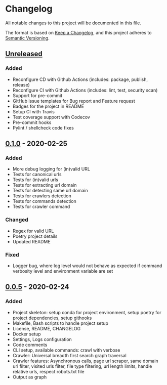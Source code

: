 # Changelog

All notable changes to this project will be documented in this file.

The format is based on [Keep a Changelog](https://keepachangelog.com/en/1.0.0/),
and this project adheres to [Semantic Versioning](https://semver.org/spec/v2.0.0.html).

## [Unreleased]
### Added
- Reconfigure CD with Github Actions (includes: package, publish, release)
- Reconfigure CI with Github Actions (includes: lint, test, security scan)
- Support for pre-commit
- GitHub issue templates for Bug report and Feature request
- Badges for the project in README
- Setup CI with Travis
- Test coverage support with Codecov
- Pre-commit hooks
- Pylint / shellcheck code fixes

## [0.1.0] - 2020-02-25
### Added
- More debug logging for (in)valid URL
- Tests for canonical urls
- Tests for (in)valid urls
- Tests for extracting url domain
- Tests for detecting same url domain
- Tests for crawlers detection
- Tests for commands detection
- Tests for crawler command

### Changed
- Regex for valid URL
- Poetry project details
- Updated README

### Fixed
- Logger bug, where log level would not behave as expected if command verbosity level and environment variable are set

## [0.0.5] - 2020-02-24
### Added
- Project skeleton: setup conda for project environment, setup poetry for project dependencies, setup githooks
- Makefile, Bash scripts to handle project setup
- License, README, CHANGELOG
- Docker setup
- Settings, Logs configuration
- Code comments
- CLI setup, available commands: crawl with verbose
- Crawler: Universal breadth first search graph traversal
- Crawler features: Asynchronous calls, page url scraper, same domain url filter, visited urls filter, file type filtering, url length limits, handle relative urls, respect robots.txt file
- Output as graph

[Unreleased]: https://github.com/nichelia/ekrhizoc/compare/0.1.0...HEAD
[0.1.0]: https://github.com/nichelia/ekrhizoc/compare/0.0.5...0.1.0
[0.0.5]: https://github.com/nichelia/ekrhizoc/releases/tag/0.0.5
